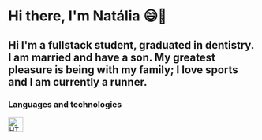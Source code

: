# Hi there, I'm Natália 😄🙌
## Hi I'm a fullstack student, graduated in dentistry. I am married and have a son. My greatest pleasure is being with my family; I love sports and I am currently a runner.
### Languages ​​and technologies
<p>
 <img 
 align="left"
 alt="HTML"
 title="HTML"
 width="30px"
 style="padding-right: 10px;"
src="https://cdn.jsdelivr.net/gh/devicons/devicon@latest/icons/html5/html5-original.svg" />
</p>  
           
          
          
          
          




